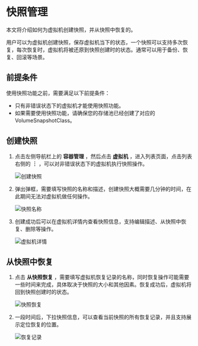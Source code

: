 # 快照管理

本文将介绍如何为虚拟机创建快照，并从快照中恢复的。

用户可以为虚拟机创建快照，保存虚拟机当下的状态，一个快照可以支持多次恢复，每次恢复时，虚拟机将被还原到快照创建时的状态。通常可以用于备份、恢复、回滚等场景。

## 前提条件

使用快照功能之前，需要满足以下前提条件：

- 只有非错误状态下的虚拟机才能使用快照功能。
- 如果需要使用快照功能，请确保您的存储池已经创建了对应的 VolumeSnapshotClass。

## 创建快照

1. 点击左侧导航栏上的 __容器管理__ ，然后点击 __虚拟机__ ，进入列表页面，点击列表右侧的 __︙__ ，可以对非错误状态下的虚拟机执行快照操作。

    ![创建快照](https://docs.daocloud.io/daocloud-docs-images/docs/zh/docs/virtnest/images/snapshot01.png)

2. 弹出弹框，需要填写快照的名称和描述，创建快照大概需要几分钟的时间，在此期间无法对虚拟机做任何操作。

    ![快照名称](https://docs.daocloud.io/daocloud-docs-images/docs/zh/docs/virtnest/images/snapshot02.png)

3. 创建成功后可以在虚拟机详情内查看快照信息，支持编辑描述、从快照中恢复、删除等操作。

    ![虚拟机详情](https://docs.daocloud.io/daocloud-docs-images/docs/zh/docs/virtnest/images/snapshot03.png)

## 从快照中恢复

1. 点击 __从快照恢复__ ，需要填写虚拟机恢复记录的名称，同时恢复操作可能需要一些时间来完成，具体取决于快照的大小和其他因素。恢复成功后，虚拟机将回到快照创建时的状态。

    ![快照恢复](https://docs.daocloud.io/daocloud-docs-images/docs/zh/docs/virtnest/images/snapshot04.png)

2. 一段时间后，下拉快照信息，可以查看当前快照的所有恢复记录，并且支持展示定位恢复的位置。

    ![恢复记录](https://docs.daocloud.io/daocloud-docs-images/docs/zh/docs/virtnest/images/snapshot05.png)